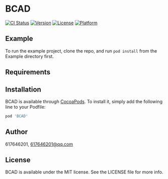 # BCAD

[![CI Status](https://img.shields.io/travis/617646201/BCAD.svg?style=flat)](https://travis-ci.org/617646201/BCAD)
[![Version](https://img.shields.io/cocoapods/v/BCAD.svg?style=flat)](https://cocoapods.org/pods/BCAD)
[![License](https://img.shields.io/cocoapods/l/BCAD.svg?style=flat)](https://cocoapods.org/pods/BCAD)
[![Platform](https://img.shields.io/cocoapods/p/BCAD.svg?style=flat)](https://cocoapods.org/pods/BCAD)

## Example

To run the example project, clone the repo, and run `pod install` from the Example directory first.

## Requirements

## Installation

BCAD is available through [CocoaPods](https://cocoapods.org). To install
it, simply add the following line to your Podfile:

```ruby
pod 'BCAD'
```

## Author

617646201, 617646201@qq.com

## License

BCAD is available under the MIT license. See the LICENSE file for more info.
